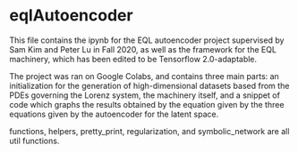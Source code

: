 # eqlAutoencoder

This file contains the ipynb for the EQL autoencoder project supervised by Sam Kim and Peter Lu in Fall 2020, as well as the framework for the EQL machinery, which has been edited to be Tensorflow 2.0-adaptable. 

The project was ran on Google Colabs, and contains three main parts: an initialization for the generation of high-dimensional datasets based from the PDEs governing the Lorenz system, the machinery itself, and a snippet of code which graphs the results obtained by the equation given by the three equations given by the autoencoder for the latent space.

functions, helpers, pretty_print, regularization, and symbolic_network are all util functions.
